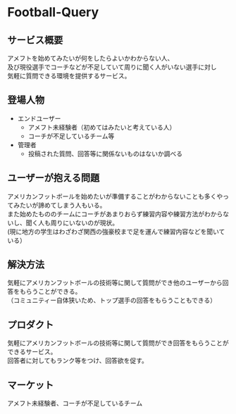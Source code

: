 # Football-Query

## サービス概要
アメフトを始めてみたいが何をしたらよいかわからない人、<br>
及び現役選手でコーチなどが不足していて周りに聞く人がいない選手に対し<br>
気軽に質問できる環境を提供するサービス。

## 登場人物
- エンドユーザー
    - アメフト未経験者（初めてはみたいと考えている人）<br>
    - コーチが不足しているチーム等
- 管理者
    - 投稿された質問、回答等に関係ないものはないか調べる

## ユーザーが抱える問題
アメリカンフットボールを始めたいが準備することがわからないことも多くやってみたいが諦めてしまう人もいる。<br>
また始めたもののチームにコーチがあまりおらず練習内容や練習方法がわからないし、聞く人も周りにいないのが現状。<br>
(現に地方の学生はわざわざ関西の強豪校まで足を運んで練習内容などを聞いている）

## 解決方法
気軽にアメリカンフットボールの技術等に関して質問ができ他のユーザーから回答をもらうことができる。<br>
（コミュニティー自体狭いため、トップ選手の回答をもらうこともできる）

## プロダクト
気軽にアメリカンフットボールの技術等に関して質問ができ回答をもらうことができるサービス。<br>
回答者に対してもランク等をつけ、回答欲を促す。

## マーケット
アメフト未経験者、コーチが不足しているチーム